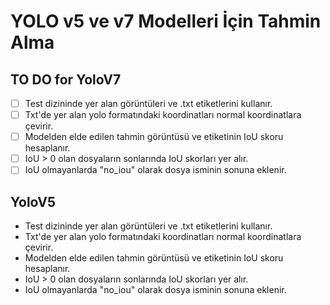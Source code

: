 # YOLO v5 ve v7 Modelleri İçin Tahmin Alma

## TO DO for YoloV7
- [ ] Test dizininde yer alan görüntüleri ve .txt etiketlerini kullanır.
- [ ] Txt'de yer alan yolo formatındaki koordinatları normal koordinatlara çevirir.
- [ ] Modelden elde edilen tahmin görüntüsü ve etiketinin IoU skoru hesaplanır.
- [ ] IoU > 0 olan dosyaların sonlarında IoU skorları yer alır.
- [ ] IoU olmayanlarda "no_iou" olarak dosya isminin sonuna eklenir.

## YoloV5
- Test dizininde yer alan görüntüleri ve .txt etiketlerini kullanır.
- Txt'de yer alan yolo formatındaki koordinatları normal koordinatlara çevirir.
- Modelden elde edilen tahmin görüntüsü ve etiketinin IoU skoru hesaplanır.
- IoU > 0 olan dosyaların sonlarında IoU skorları yer alır.
- IoU olmayanlarda "no_iou" olarak dosya isminin sonuna eklenir.
